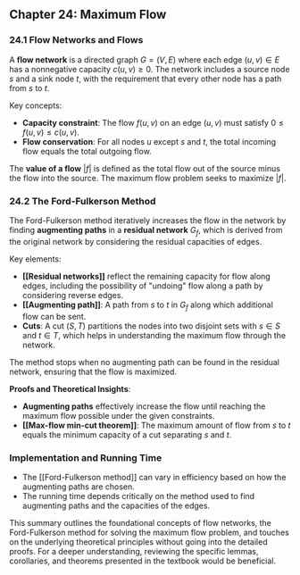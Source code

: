 ## Chapter 24: Maximum Flow

### 24.1 Flow Networks and Flows

A **flow network** is a directed graph $G = (V, E)$ where each edge $(u, v) \in E$ has a nonnegative capacity $c(u, v) \geq 0$. The network includes a source node $s$ and a sink node $t$, with the requirement that every other node has a path from $s$ to $t$.

Key concepts:

- **Capacity constraint**: The flow $f(u, v)$ on an edge $(u, v)$ must satisfy $0 \leq f(u, v) \leq c(u, v)$.
- **Flow conservation**: For all nodes $u$ except $s$ and $t$, the total incoming flow equals the total outgoing flow.

The **value of a flow** $|f|$ is defined as the total flow out of the source minus the flow into the source. The maximum flow problem seeks to maximize $|f|$.

### 24.2 The Ford-Fulkerson Method

The Ford-Fulkerson method iteratively increases the flow in the network by finding **augmenting paths** in a **residual network** $G_f$, which is derived from the original network by considering the residual capacities of edges.

Key elements:

- **[[Residual networks]]** reflect the remaining capacity for flow along edges, including the possibility of "undoing" flow along a path by considering reverse edges.
- **[[Augmenting path]]**: A path from $s$ to $t$ in $G_f$ along which additional flow can be sent.
- **Cuts**: A cut $(S, T)$ partitions the nodes into two disjoint sets with $s \in S$ and $t \in T$, which helps in understanding the maximum flow through the network.

The method stops when no augmenting path can be found in the residual network, ensuring that the flow is maximized.

**Proofs and Theoretical Insights**:

- **Augmenting paths** effectively increase the flow until reaching the maximum flow possible under the given constraints.
- **[[Max-flow min-cut theorem]]**: The maximum amount of flow from $s$ to $t$ equals the minimum capacity of a cut separating $s$ and $t$.

### Implementation and Running Time

- The [[Ford-Fulkerson method]] can vary in efficiency based on how the augmenting paths are chosen.
- The running time depends critically on the method used to find augmenting paths and the capacities of the edges.

This summary outlines the foundational concepts of flow networks, the Ford-Fulkerson method for solving the maximum flow problem, and touches on the underlying theoretical principles without going into the detailed proofs. For a deeper understanding, reviewing the specific lemmas, corollaries, and theorems presented in the textbook would be beneficial.
